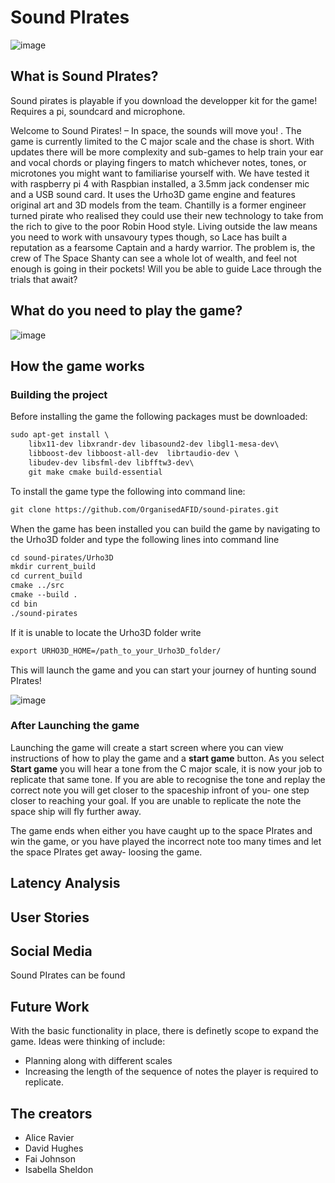 
# Sound PIrates

![image](https://user-images.githubusercontent.com/44497996/114782410-b0529700-9d71-11eb-9d58-da91cf2f99eb.png)


## What is Sound PIrates?

Sound pirates is playable if you download the developper kit for the game!
Requires a pi, soundcard and microphone.

Welcome to Sound Pirates! – In space, the sounds will move you!
.
The game is currently limited to the C major scale and the chase is short. With updates there will be more complexity and sub-games to help train your ear and vocal chords or playing fingers to match whichever notes, tones, or microtones you might want to familiarise yourself with. We have tested it with raspberry pi 4 with Raspbian installed, a 3.5mm jack condenser mic and a USB sound card. It uses the Urho3D game engine and features original art and 3D models from the team.
Chantilly is a former engineer turned pirate who realised they could use their new technology to take from the rich to give to the poor Robin Hood style. Living outside the law means you need to work with unsavoury types though, so Lace has built a reputation as a fearsome Captain and a hardy warrior. The problem is, the crew of The Space Shanty can see a whole lot of wealth, and feel not enough is going in their pockets! Will you be able to guide Lace through the trials that await?

## What do you need to play the game?
![image](https://user-images.githubusercontent.com/44497996/114785061-088a9880-9d74-11eb-942a-61e387437b15.png)

## How the game works

### Building the project
Before installing the game the following packages must be downloaded:
```markdown
sudo apt-get install \
    libx11-dev libxrandr-dev libasound2-dev libgl1-mesa-dev\
    libboost-dev libboost-all-dev  librtaudio-dev \ 
	libudev-dev libsfml-dev libfftw3-dev\
    git make cmake build-essential
```
To install the game type the following into command line:
```markdown
git clone https://github.com/OrganisedAFID/sound-pirates.git
```
When the game has been installed you can build the game by navigating to the Urho3D folder and type the following lines into command line
```markdown
cd sound-pirates/Urho3D
mkdir current_build
cd current_build
cmake ../src
cmake --build .
cd bin
./sound-pirates
```
If it is unable to locate the Urho3D folder write
```markdown
export URHO3D_HOME=/path_to_your_Urho3D_folder/
```
This will launch the game and you can start your journey of hunting sound PIrates!

![image](https://raw.githubusercontent.com/OrganisedAFID/sound-pirates/main/assets/Game_Image_1.jpeg)

### After Launching the game 

Launching the game will create a start screen where you can view instructions of how to play the game and a **start game** button. 
As you select **Start game** you will hear a tone from the C major scale, it is now your job to replicate that same tone. If you are able to recognise the tone and replay the correct note you will get closer to the spaceship infront of you- one step closer to reaching your goal. 
If you are unable to replicate the note the space ship will fly further away. 

The game ends when either you have caught up to the space PIrates and win the game, or you have played the incorrect note too many times and let the space PIrates get away- loosing the game. 

## Latency Analysis

## User Stories

## Social Media
Sound PIrates can be found 

## Future Work

With the basic functionality in place, there is definetly scope to expand the game. Ideas were thinking of include:
- Planning along with different scales
- Increasing the length of the sequence of notes the player is required to replicate. 


## The creators
- Alice Ravier
- David Hughes
- Fai Johnson
- Isabella Sheldon


